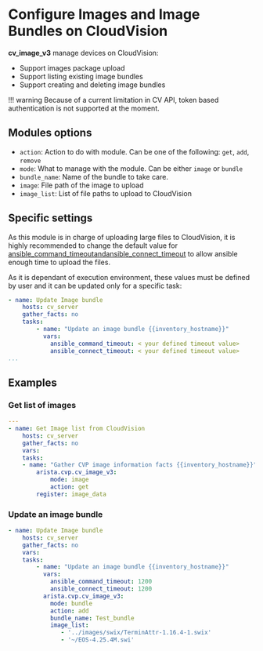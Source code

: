# Configure Images and Image Bundles on CloudVision

__cv_image_v3__ manage devices on CloudVision:

- Support images package upload
- Support listing existing image bundles
- Support creating and deleting image bundles

!!! warning
    Because of a current limitation in CV API, token based authentication is not supported at the moment.

## Modules options

- `action`: Action to do with module. Can be one of the following: `get`, `add`, `remove`
- `mode`: What to manage with the module. Can be either `image` or `bundle`
- `bundle_name`: Name of the bundle to take care.
- `image`: File path of the image to upload
- `image_list`: List of file paths to upload to CloudVision


## Specific settings

As this module is in charge of uploading large files to CloudVision, it is highly recommended to change the default value for [ansible_command_timeoutandansible_connect_timeout](https://docs.ansible.com/ansible/latest/network/getting_started/network_connection_options.html) to allow ansible enough time to upload the files.

As it is dependant of execution environment, these values must be defined by user and it can be updated only for a specific task:

```yaml
- name: Update Image bundle
    hosts: cv_server
    gather_facts: no
    tasks:
        - name: "Update an image bundle {{inventory_hostname}}"
          vars:
            ansible_command_timeout: < your defined timeout value>
            ansible_connect_timeout: < your defined timeout value>
...
```

## Examples

### Get list of images

```yaml
---
- name: Get Image list from CloudVision
    hosts: cv_server
    gather_facts: no
    vars:
    tasks:
    - name: "Gather CVP image information facts {{inventory_hostname}}"
        arista.cvp.cv_image_v3:
            mode: image
            action: get
        register: image_data
```

### Update an image bundle

```yaml
- name: Update Image bundle
    hosts: cv_server
    gather_facts: no
    vars:
    tasks:
        - name: "Update an image bundle {{inventory_hostname}}"
          vars:
            ansible_command_timeout: 1200
            ansible_connect_timeout: 1200
          arista.cvp.cv_image_v3:
            mode: bundle
            action: add
            bundle_name: Test_bundle
            image_list:
               - '../images/swix/TerminAttr-1.16.4-1.swix'
               - '~/EOS-4.25.4M.swi'
```
